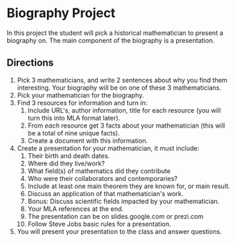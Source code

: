 # Biography Project
In this project the student will pick a historical mathematician to present a biography on.
The main component of the biography is a presentation.

## Directions

1. Pick 3 mathematicians, and write 2 sentences about why you find them interesting.  Your biography will be on one of these 3 mathematicians.
2. Pick your mathematician for the biography.
3. Find 3 resources for information and turn in:
    1. Include URL's, author information, title for each resource (you will turn this into MLA format later).
    2. From *each* resource get 3 facts about your mathematician (this will be a total of nine unique facts).
    3. Create a document with this information.
4. Create a presentation for your mathematician, it must include:
    1. Their birth and death dates.
    2. Where did they live/work?
    3. What field(s) of mathematics did they contribute
    3. Who were their collaborators and contemporaries?
    4. Include at least one main theorem they are known for, or main result.
    4. Discuss an application of that mathematician's work.
    5. Bonus: Discuss scientific fields impacted by your mathematician.
    6. Your MLA references at the end.
    7. The presentation can be on slides.google.com or prezi.com 
    8. Follow Steve Jobs basic rules for a presentation.
5. You will present your presentation to the class and answer questions.
